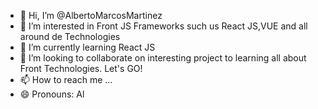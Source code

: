 - 👋 Hi, I’m @AlbertoMarcosMartinez
- 👀 I’m interested in Front JS Frameworks such us React JS,VUE and all around de Technologies 
- 🌱 I’m currently learning React JS
- 💞️ I’m looking to collaborate on interesting  project to learning all about Front Technologies.
  Let's GO!
- 📫 How to reach me ...
- 😄 Pronouns: Al
<!---
AlbertoMarcosMartinez/AlbertoMarcosMartinez is a ✨ special ✨ repository because its `README.md` (this file) appears on your GitHub profile.
You can click the Preview link to take a look at your changes.
--->
